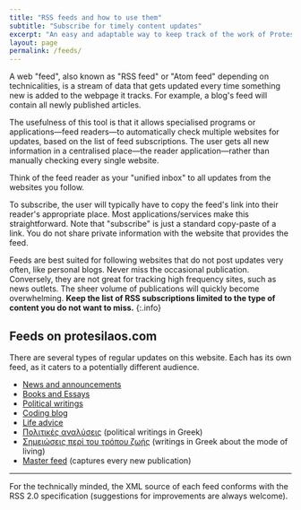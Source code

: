 ```yaml
---
title: "RSS feeds and how to use them"
subtitle: "Subscribe for timely content updates"
excerpt: "An easy and adaptable way to keep track of the work of Protesilaos Stavrou."
layout: page
permalink: /feeds/
---
```


A web "feed", also known as "RSS feed" or "Atom feed" depending on
technicalities, is a stream of data that gets updated every time
something new is added to the webpage it tracks.  For example, a blog's
feed will contain all newly published articles.

The usefulness of this tool is that it allows specialised programs or
applications—feed readers—to automatically check multiple websites for
updates, based on the list of feed subscriptions.  The user gets all new
information in a centralised place—the reader application—rather than
manually checking every single website.

Think of the feed reader as your "unified inbox" to all updates from the
websites you follow.

To subscribe, the user will typically have to copy the feed's link into
their reader's appropriate place.  Most applications/services make this
straightforward.  Note that "subscribe" is just a standard copy-paste of
a link.  You do not share private information with the website that
provides the feed.

Feeds are best suited for following websites that do not post updates
very often, like personal blogs.  Never miss the occasional publication.
Conversely, they are not great for tracking high frequency sites, such
as news outlets.  The sheer volume of publications will quickly become
overwhelming.  **Keep the list of RSS subscriptions limited to the type
of content you do not want to miss.**
{:.info}

## Feeds on protesilaos.com

There are several types of regular updates on this website.  Each has
its own feed, as it caters to a potentially different audience.

* [News and announcements](https://protesilaos.com/news.xml)
* [Books and Essays](https://protesilaos.com/books.xml)
* [Political writings](https://protesilaos.com/politics.xml)
* [Coding blog](https://protesilaos.com/codelog.xml)
* [Life advice](https://protesilaos.com/advice.xml)
* [Πολιτικές αναλύσεις](https://protesilaos.com/greek.xml) (political writings in Greek)
* [Σημειώσεις περί του τρόπου ζωής](https://protesilaos.com/life.xml) (writings in Greek about the mode of living)
* [Master feed](https://protesilaos.com/master.xml) (captures every new publication)

* * *

For the technically minded, the XML source of each feed conforms with
the RSS 2.0 specification (suggestions for improvements are always
welcome).
